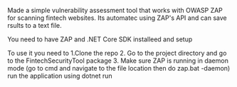 Made a simple vulnerability assessment tool that works with OWASP ZAP for scanning fintech websites. Its automatec using ZAP's API and can save rsults to a text file.

You need to have ZAP and .NET Core SDK installeed and setup 

To use it you need to 
1.Clone the repo
2. Go to the project directory and go to the FintechSecurityTool package
3. Make sure ZAP is running in daemon mode (go to cmd and navigate to the file location then do zap.bat -daemon) 
run the application using dotnet run
